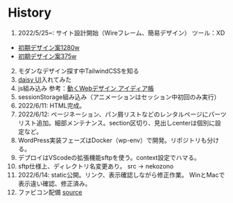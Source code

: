 # History
1. 2022/5/25~: サイト設計開始（Wireフレーム、簡易デザイン） ツール：XD
  - [初期デザイン案1280w](https://xd.adobe.com/view/193944f9-4114-4ae5-bb9f-5cd4284df7d6-4c6a/?fullscreen)
  - [初期デザイン案375w](https://xd.adobe.com/view/e0d61eca-fe49-4461-8113-8ac5e36b7315-b585/?fullscreen)
2. モダンなデザイン探す中TailwindCSSを知る
3. [daisy UI](https://daisyui.com/)入れてみた
4. js組み込み 参考：[動くWebデザイン
アイディア帳](https://coco-factory.jp/ugokuweb/)
5. sessionStorage組み込み（アニメーションはセッション中初回のみ実行）
6. 2022/6/11: HTML完成。
7. 2022/6/12: ページネーション、パン屑リストなどのレンタルページにパーツリスト追加。細部メンテナンス。section区切り、見出しcenterは個別に設定など。
8. WordPress実装フェーズはDocker（wp-env）で開発。リポジトリも分ける。
9. デプロイはVScodeの拡張機能sftpを使う。context設定でハマる。
10. sftp仕様上、ディレクトリ名変更あり。 src → nekozono 
11. 2022/6/14: static公開。リンク、表示確認しながら修正作業。 WinとMacで表示違い確認、修正済み。
12. ファビコン配備 [source](https://evilmartians.com/chronicles/how-to-favicon-in-2021-six-files-that-fit-most-needs)
